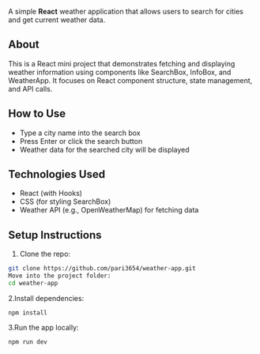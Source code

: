 
A simple **React** weather application that allows users to search for cities and get current weather data.

## About

This is a React mini project that demonstrates fetching and displaying weather information using components like SearchBox, InfoBox, and WeatherApp. It focuses on React component structure, state management, and API calls.

## How to Use

- Type a city name into the search box  
- Press Enter or click the search button  
- Weather data for the searched city will be displayed  

## Technologies Used

- React (with Hooks)  
- CSS (for styling SearchBox)  
- Weather API (e.g., OpenWeatherMap) for fetching data  


## Setup Instructions

1. Clone the repo:

```bash
git clone https://github.com/pari3654/weather-app.git
Move into the project folder:
cd weather-app
```
2.Install dependencies:
```
npm install
```
3.Run the app locally:
```
npm run dev
```
